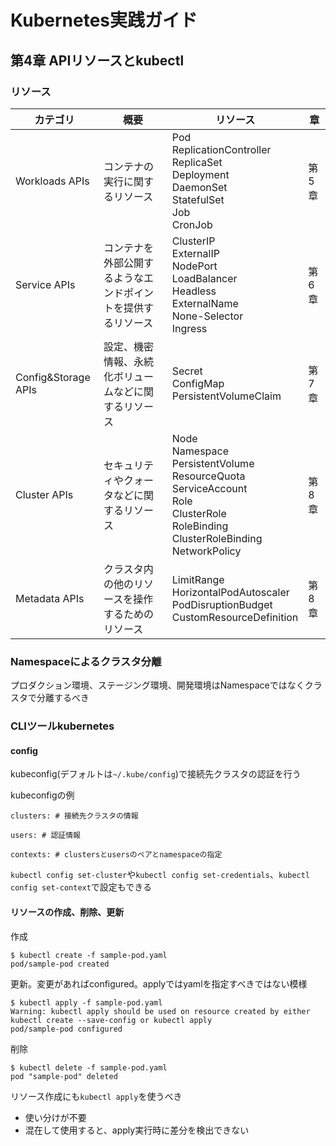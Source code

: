 Kubernetes実践ガイド
===

## 第4章 APIリソースとkubectl

### リソース

| カテゴリ | 概要 | リソース | 章 |
| -- | -- | -- | -- |
| Workloads APIs | コンテナの実行に関するリソース | Pod<br>ReplicationController<br>ReplicaSet<br>Deployment<br>DaemonSet<br>StatefulSet<br>Job<br>CronJob | 第5章 |
| Service APIs | コンテナを外部公開するようなエンドポイントを提供するリソース | ClusterIP<br>ExternalIP<br>NodePort<br>LoadBalancer<br>Headless<br>ExternalName<br>None-Selector<br>Ingress | 第6章 |
| Config&Storage APIs | 設定、機密情報、永続化ボリュームなどに関するリソース | Secret<br>ConfigMap<br>PersistentVolumeClaim | 第7章 |
| Cluster APIs | セキュリティやクォータなどに関するリソース | Node<br>Namespace<br>PersistentVolume<br>ResourceQuota<br>ServiceAccount<br>Role<br>ClusterRole<br>RoleBinding<br>ClusterRoleBinding<br>NetworkPolicy | 第8章 |
| Metadata APIs | クラスタ内の他のリソースを操作するためのリソース | LimitRange<br>HorizontalPodAutoscaler<br>PodDisruptionBudget<br>CustomResourceDefinition | 第8章 |

### Namespaceによるクラスタ分離

プロダクション環境、ステージング環境、開発環境はNamespaceではなくクラスタで分離するべき

### CLIツールkubernetes

#### config

kubeconfig(デフォルトは`~/.kube/config`)で接続先クラスタの認証を行う

kubeconfigの例

```
clusters: # 接続先クラスタの情報

users: # 認証情報

contexts: # clustersとusersのペアとnamespaceの指定
```

`kubectl config set-cluster`や`kubectl config set-credentials`、`kubectl config set-context`で設定もできる

#### リソースの作成、削除、更新

作成
```
$ kubectl create -f sample-pod.yaml
pod/sample-pod created
```
更新。変更があればconfigured。applyではyamlを指定すべきではない模様
```
$ kubectl apply -f sample-pod.yaml
Warning: kubectl apply should be used on resource created by either kubectl create --save-config or kubectl apply
pod/sample-pod configured
```

削除
```
$ kubectl delete -f sample-pod.yaml
pod "sample-pod" deleted
```

リソース作成にも`kubectl apply`を使うべき
* 使い分けが不要
* 混在して使用すると、apply実行時に差分を検出できない